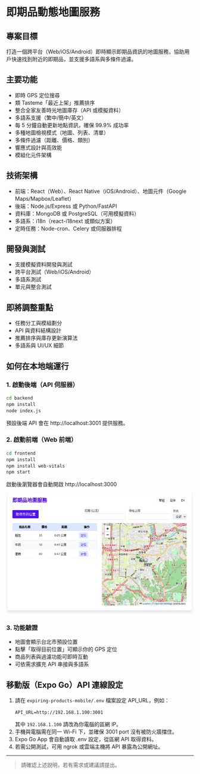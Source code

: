 # 即期品動態地圖服務

## 專案目標
打造一個跨平台（Web/iOS/Android）即時顯示即期品資訊的地圖服務，協助用戶快速找到附近的即期品，並支援多語系與多條件過濾。

## 主要功能
- 即時 GPS 定位搜尋
- 類 Tasteme「最近上架」推薦排序
- 整合全家友善時光地圖庫存（API 或模擬資料）
- 多語系支援（繁中/簡中/英文）
- 每 5 分鐘自動更新地點資訊，確保 99.9% 成功率
- 多種地圖檢視模式（地圖、列表、清單）
- 多條件過濾（距離、價格、類別）
- 響應式設計與高效能
- 模組化元件架構

## 技術架構
- 前端：React（Web）、React Native（iOS/Android）、地圖元件（Google Maps/Mapbox/Leaflet）
- 後端：Node.js/Express 或 Python/FastAPI
- 資料庫：MongoDB 或 PostgreSQL（可用模擬資料）
- 多語系：i18n（react-i18next 或類似方案）
- 定時任務：Node-cron、Celery 或伺服器排程

## 開發與測試
- 支援模擬資料開發與測試
- 跨平台測試（Web/iOS/Android）
- 多語系測試
- 單元與整合測試

## 即將調整重點
- 任務分工與模組劃分
- API 與資料結構設計
- 推薦排序與庫存更新演算法
- 多語系與 UI/UX 細節

## 如何在本地端運行

### 1. 啟動後端（API 伺服器）
```bash
cd backend
npm install
node index.js
```
預設後端 API 會在 http://localhost:3001 提供服務。

### 2. 啟動前端（Web 前端）
```bash
cd frontend
npm install
npm install web-vitals
npm start
```
啟動後瀏覽器會自動開啟 http://localhost:3000

![frontend](images/photo_2025-04-18_08-41-09.jpg)

### 3. 功能驗證
- 地圖會顯示台北市預設位置
- 點擊「取得目前位置」可顯示你的 GPS 定位
- 商品列表與過濾功能可即時互動
- 可依需求擴充 API 串接與多語系

## 移動版（Expo Go）API 連線設定

1. 請在 `expiring-products-mobile/.env` 檔案設定 API_URL，例如：
   ```
   API_URL=http://192.168.1.100:3001
   ```
   其中 `192.168.1.100` 請改為你電腦的區網 IP。
2. 手機與電腦需在同一 Wi-Fi 下，並確保 3001 port 沒有被防火牆擋住。
3. Expo Go App 會自動讀取 .env 設定，從區網 API 取得資料。
4. 若需公開測試，可用 ngrok 或雲端主機將 API 暴露為公開網址。

---

> 請確認上述說明，若有需求或建議請提出。 